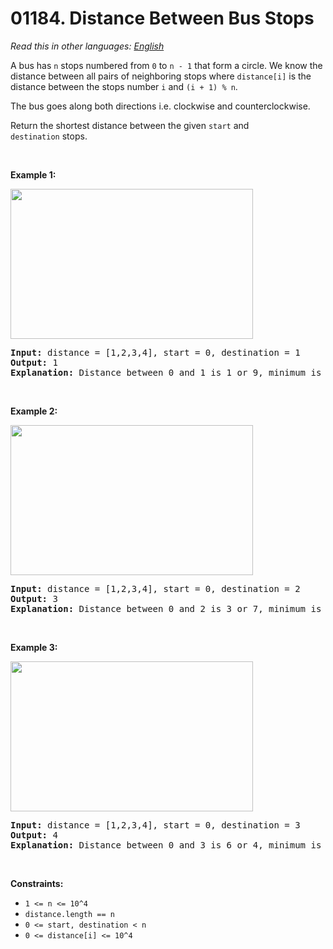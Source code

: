 # 01184. Distance Between Bus Stops

  _Read this in other languages:_
    [_English_](README.md)

<p>A bus&nbsp;has <code>n</code> stops numbered from <code>0</code> to <code>n - 1</code> that form&nbsp;a circle. We know the distance between all pairs of neighboring stops where <code>distance[i]</code> is the distance between the stops number&nbsp;<code>i</code> and <code>(i + 1) % n</code>.</p>

<p>The bus goes along both directions&nbsp;i.e. clockwise and counterclockwise.</p>

<p>Return the shortest distance between the given&nbsp;<code>start</code>&nbsp;and <code>destination</code>&nbsp;stops.</p>

<p>&nbsp;</p>
<p><strong>Example 1:</strong></p>

<p><img alt="" src="https://assets.leetcode.com/uploads/2019/09/03/untitled-diagram-1.jpg" style="width: 388px; height: 240px;" /></p>

<pre>
<strong>Input:</strong> distance = [1,2,3,4], start = 0, destination = 1
<strong>Output:</strong> 1
<strong>Explanation:</strong> Distance between 0 and 1 is 1 or 9, minimum is 1.</pre>

<p>&nbsp;</p>

<p><strong>Example 2:</strong></p>

<p><img alt="" src="https://assets.leetcode.com/uploads/2019/09/03/untitled-diagram-1-1.jpg" style="width: 388px; height: 240px;" /></p>

<pre>
<strong>Input:</strong> distance = [1,2,3,4], start = 0, destination = 2
<strong>Output:</strong> 3
<strong>Explanation:</strong> Distance between 0 and 2 is 3 or 7, minimum is 3.
</pre>

<p>&nbsp;</p>

<p><strong>Example 3:</strong></p>

<p><img alt="" src="https://assets.leetcode.com/uploads/2019/09/03/untitled-diagram-1-2.jpg" style="width: 388px; height: 240px;" /></p>

<pre>
<strong>Input:</strong> distance = [1,2,3,4], start = 0, destination = 3
<strong>Output:</strong> 4
<strong>Explanation:</strong> Distance between 0 and 3 is 6 or 4, minimum is 4.
</pre>

<p>&nbsp;</p>
<p><strong>Constraints:</strong></p>

<ul>
	<li><code>1 &lt;= n&nbsp;&lt;= 10^4</code></li>
	<li><code>distance.length == n</code></li>
	<li><code>0 &lt;= start, destination &lt; n</code></li>
	<li><code>0 &lt;= distance[i] &lt;= 10^4</code></li>
</ul>